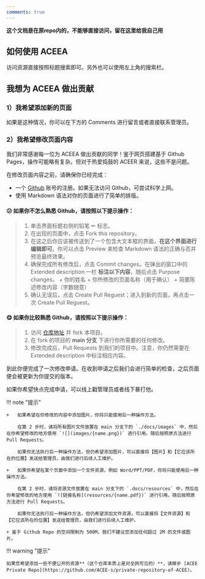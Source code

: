 ```yaml
---
comments: true
---
```


**这个文档是在原repo内的，不能够直接访问，留在这里给我自己用**

## 如何使用 ACEEA

访问资源直接按照标题搜索即可。另外也可以使用左上角的搜索栏。

## 我想为 ACEEA 做出贡献

### 1）我希望添加新的页面

如果是这种情况，你可以在下方的 Comments 进行留言或者直接联系管理员。

### 2）我希望修改页面内容

我们非常感谢每一位为 ACEEA 做出贡献的同学！鉴于网页搭建基于 Github Pages，操作可能略有复杂。但对于热爱捣鼓的 ACEER 来说，这些不是问题。

在修改页面内容之前，请确保你已经完成：

+ 一个 [Github](https://github.com/) 账号的注册。如果无法访问 Github，可尝试科学上网。
+ 使用 Markdown 语法对你的页面进行了简单的排版。

#### 😕 如果你不怎么熟悉 Github，请按照以下提示操作：

> 1. 单击界面标题右侧的铅笔 ✏ 标志。
> 2. 在出现的页面中，点击 Fork this repository。
> 3. 在这之后你应该被传送到了一个包含大文本框的界面，**在这个界面进行编辑即可**。你可以点击 Preview 来检查 Markdown 语法的正确与否并预览最终效果。
> 4. 确保完成所有修改后，点击 Commit changes。在弹出的窗口中的 Extended description 一栏 **标注以下内容**，随后点击 Purpose changes。
    + 你的姓名
    + 你所修改的页面名称（用于确认）
    + 简要陈述修改内容（字数随意）
> 5. 确认无误后，点击 Create Pull Reguest；进入到新的页面，再点击一次 Create Pull Reguest。

#### 😋 如果你比较熟悉 Github，请按照以下提示操作：

> 1. 访问 [仓库地址](https://github.com/ZJUACEE2022/ACEEArchive) 并 fork 本项目。
> 2. 在 fork 的项目的 **main 分支** 下进行你所需要的任何修改。
> 3. 修改完成后，Pull Requests 到我们的项目中。注意，你仍然需要在 Extended description 中标注相应内容。

到此你便完成了一次修改申请。在收到申请之后我们会进行简单的检查，之后页面便会被更新为你提交的版本。

如果你希望快点完成申请，可以线上戳管理员或者线下暴打他。

!!! note "提示"

    +   如果希望在你修改的内容中添加图片，你将只能使用后一种操作方法。
    
        在第 2 步时，请将所有图片文件放置在 main 分支下的 `./docs/images` 中，然后在你希望修改的地方使用 `![](images/{name.png})` 进行引用。随后按照原方法进行 Pull Requests。

        如果你无法执行后一种操作方法，但仍希望添加图片，可以直接将【图片】和【它应该所在的位置】发送给管理员，由我们进行后续人工维护。

    +   如果你希望在某个页面中添加一个文件资源，例如 Word/PPT/PDF，你将只能使用后一种操作方法。

        在第 2 步时，请将资源文件放置在 main 分支下的 `.docs/resources` 中，然后在你希望修改的地方使用 `![链接名称](resources/{name.pdf})` 进行引用。随后按照原方法进行 Pull Requests。

        如果你无法执行后一种操作方法，但仍希望添加文件资源，可以直接将【文件资源】和【它应该所在的位置】发送给管理员，由我们进行后续人工维护。

    + 鉴于 Github Repo 的空间限制为 500M，我们不建议您添加任何超过 2M 的文件或图片。
    
!!! warning "提示"

    如果您希望添加一些不便公开的资源**（这个仓库本质上是对全网可见的）**，请移步 [ACEE Private Repo](https://github.com/ACEE-s/private-repository-of-ACEE)。
